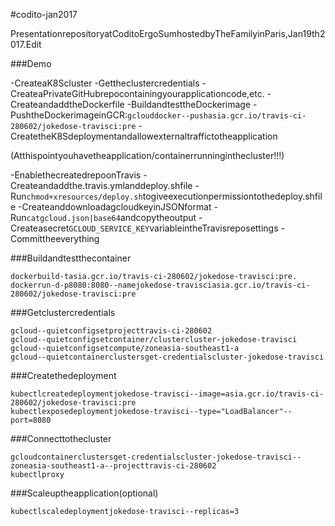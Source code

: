 #codito-jan2017

PresentationrepositoryatCoditoErgoSumhostedbyTheFamilyinParis,Jan19th2017.Edit

###Demo

-CreateaK8Scluster
-Gettheclustercredentials
-CreateaPrivateGitHubrepocontainingyourapplicationcode,etc.
-CreateandaddtheDockerfile
-BuildandtesttheDockerimage
-PushtheDockerimageinGCR:`gclouddocker--pushasia.gcr.io/travis-ci-280602/jokedose-travisci:pre`
-CreatetheK8Sdeploymentandallowexternaltraffictotheapplication

(Atthispointyouhavetheapplication/containerrunninginthecluster!!!)

-EnablethecreatedrepoonTravis
-Createandaddthe.travis.ymlanddeploy.shfile
-Run`chmod+xresources/deploy.sh`togiveexecutionpermissiontothedeploy.shfile
-CreateanddownloadagcloudkeyinJSONformat
-Run`catgcloud.json|base64`andcopytheoutput
-Createasecret`GCLOUD_SERVICE_KEY`variableintheTravisreposettings
-Committheeverything

###Buildandtestthecontainer

```
dockerbuild-tasia.gcr.io/travis-ci-280602/jokedose-travisci:pre.
dockerrun-d-p8080:8080--namejokedose-travisciasia.gcr.io/travis-ci-280602/jokedose-travisci:pre
```

###Getclustercredentials

```
gcloud--quietconfigsetprojecttravis-ci-280602
gcloud--quietconfigsetcontainer/clustercluster-jokedose-travisci
gcloud--quietconfigsetcompute/zoneasia-southeast1-a
gcloud--quietcontainerclustersget-credentialscluster-jokedose-travisci
```

###Createthedeployment

```
kubectlcreatedeploymentjokedose-travisci--image=asia.gcr.io/travis-ci-280602/jokedose-travisci:pre
kubectlexposedeploymentjokedose-travisci--type="LoadBalancer"--port=8080
```

###Connecttothecluster

```
gcloudcontainerclustersget-credentialscluster-jokedose-travisci--zoneasia-southeast1-a--projecttravis-ci-280602
kubectlproxy
```

###Scaleuptheapplication(optional)

```
kubectlscaledeploymentjokedose-travisci--replicas=3
```

